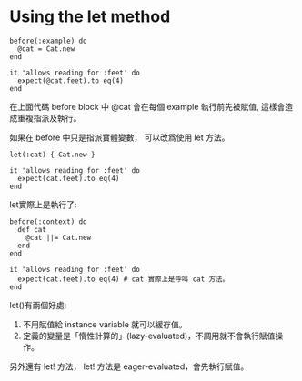 # Using the let method

```
before(:example) do
  @cat = Cat.new
end

it 'allows reading for :feet' do
  expect(@cat.feet).to eq(4)
end
```

在上面代碼 before block 中 @cat 會在每個 example 執行前先被賦值, 這樣會造成重複指派及執行。

如果在 before 中只是指派實體變數， 可以改爲使用 let 方法。

```
let(:cat) { Cat.new }

it 'allows reading for :feet' do
  expect(cat.feet).to eq(4)
end
```

let實際上是執行了:

```
before(:context) do
  def cat
    @cat ||= Cat.new
  end
end

it 'allows reading for :feet' do
  expect(cat.feet).to eq(4) # cat 實際上是呼叫 cat 方法。
end
```

let()有兩個好處:
1. 不用賦值給 instance variable 就可以緩存值。
2. 定義的變量是「惰性計算的」(lazy-evaluated)，不調用就不會執行賦值操作。

另外還有 let! 方法， let! 方法是 eager-evaluated，會先執行賦值。


